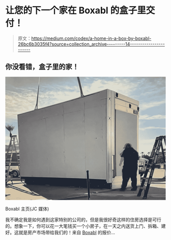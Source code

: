 # 让您的下一个家在 Boxabl 的盒子里交付！

> 原文：<https://medium.com/codex/a-home-in-a-box-by-boxabl-26bc6b3035f4?source=collection_archive---------14----------------------->

## 你没看错，盒子里的家！

![](img/42c923a85e95417532f9c3dc7050296a.png)

Boxabl 主页(JC 媒体)

我不确定我是如何遇到这家特别的公司的，但是我很好奇这样的住房选择是可行的。想象一下，你可以花一大笔钱买一个小房子，在一天之内送货上门、拆箱、建好。这就是房产市场带给我们的！来自 [Boxabl](https://www.boxabl.com/about-us) 的报价…